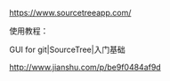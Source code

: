 https://www.sourcetreeapp.com/

使用教程：

GUI for git\|SourceTree\|入门基础

http://www.jianshu.com/p/be9f0484af9d

